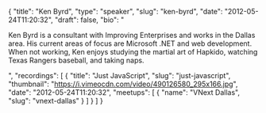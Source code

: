 {
  "title": "Ken Byrd",
  "type": "speaker",
  "slug": "ken-byrd",
  "date": "2012-05-24T11:20:32",
  "draft": false,
  "bio": "<p>Ken Byrd is a consultant with Improving Enterprises and works in the Dallas area. His current areas of focus are Microsoft .NET and web development. When not working, Ken enjoys studying the martial art of Hapkido, watching Texas Rangers baseball, and taking naps.</p>",
  "recordings": [
    {
      "title": "Just JavaScript",
      "slug": "just-javascript",
      "thumbnail": "https://i.vimeocdn.com/video/490126580_295x166.jpg",
      "date": "2012-05-24T11:20:32",
      "meetups": [
        {
          "name": "VNext Dallas",
          "slug": "vnext-dallas"
        }
      ]
    }
  ]
}